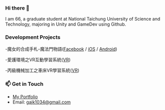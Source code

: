 ### Hi there 👋

I am 66, a graduate student at National Taichung University of Science and Technology, majoring in Unity and GameDev using Github.

### Development Projects
-魔女的合成手札-魔法門物語([Facebook](https://www.facebook.com/profile.php?id=100083201228575) / [iOS](https://apps.apple.com/tw/app/%E9%AD%94%E5%A5%B3%E3%81%AE%E5%90%88%E6%88%90%E6%89%8B%E6%9C%AD-%E9%AD%94%E6%B3%95%E9%96%80%E7%89%A9%E8%AA%9E/id1632033245) / [Android](https://play.google.com/store/apps/details?id=com.soft_world.mycard.WitchTrainee&pcampaignid=web_share))

-愛護環境之VR互動學習系統([VR](https://moevrar.tku.edu.tw/material_detail.cshtml?id=141))

-丙級機械加工之車床VR學習系統([VR](https://moevrar.tku.edu.tw/material_detail.cshtml?id=114))

### 📫 Get in Touch
- [My Portfolio](https://66cn.notion.site/5f6d5150281a48a0b50aa3911264dbf5?pvs=4)
- Email: gajk1034@gmail.com

<!--
**gajk1034/gajk1034** is a ✨ _special_ ✨ repository because its `README.md` (this file) appears on your GitHub profile.

Here are some ideas to get you started:

- 🔭 I’m currently working on ...
- 🌱 I’m currently learning ...
- 👯 I’m looking to collaborate on ...
- 🤔 I’m looking for help with ...
- 💬 Ask me about ...
- 📫 How to reach me: ...
- 😄 Pronouns: ...
- ⚡ Fun fact: ...
-->
